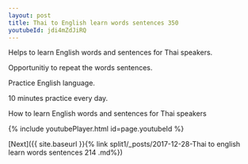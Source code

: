 ```yaml
---
layout: post
title: Thai to English learn words sentences 350 
youtubeId: jdi4mZdJiRQ
---
```

 
 
Helps to learn English words and sentences for Thai speakers.

Opportunitiy to repeat the words sentences. 

Practice English language. 
 
10 minutes practice every day. 
 
How to learn English words and sentences for Thai speakers 
 
{% include youtubePlayer.html id=page.youtubeId %}
 
 
[Next]({{ site.baseurl }}{% link  split1/_posts/2017-12-28-Thai to english learn words sentences 214 .md%})
 
